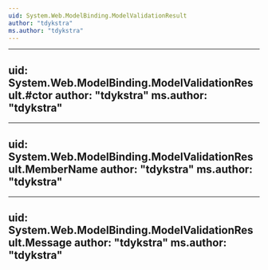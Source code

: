 ```yaml
---
uid: System.Web.ModelBinding.ModelValidationResult
author: "tdykstra"
ms.author: "tdykstra"
---
```


---
uid: System.Web.ModelBinding.ModelValidationResult.#ctor
author: "tdykstra"
ms.author: "tdykstra"
---

---
uid: System.Web.ModelBinding.ModelValidationResult.MemberName
author: "tdykstra"
ms.author: "tdykstra"
---

---
uid: System.Web.ModelBinding.ModelValidationResult.Message
author: "tdykstra"
ms.author: "tdykstra"
---
